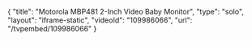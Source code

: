 {
    "title": "Motorola MBP481 2-Inch Video Baby Monitor",
    "type": "solo",
    "layout": "iframe-static",
    "videoId": "109986066",
    "url": "\/tvpembed\/109986066"
}